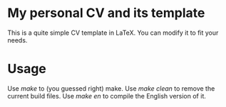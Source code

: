 # My personal CV and its template
This is a quite simple CV template in LaTeX.
You can modify it to fit your needs.

# Usage
Use *make* to (you guessed right) make.
Use *make clean* to remove the current build files.
Use  *make en* to compile the English version of it.
